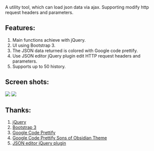A utility tool, which can load json data via ajax. Supporting modify http request headers and parameters.

Features:
----------
1.  Main functions achieve with jQuery.
1.  UI using Bootstrap 3.
1.  The JSON data returned is colored with Google code prettify.
1.  Use JSON editor jQuery plugin edit HTTP request headers and parameters.
1.  Supports up to 50 history.

Screen shots:
----------
![](http://www.jackytsu.cn/wp-content/uploads/2014/05/json-loader_screen_shot.png)
![](http://www.jackytsu.cn/wp-content/uploads/2014/05/json-loader_screen_shot2.png)

Thanks:
----------
1.  [jQuery](http://jquery.com/)
1.  [Bootstrap 3](http://getbootstrap.com/)
1.  [Google Code Prettify](https://code.google.com/p/google-code-prettify/)
1.  [Google Code Prettify Sons of Obsidian Theme](http://codetunnel.com/google-code-prettify-sons-of-obsidian-theme/)
1.  [JSON editor jQuery plugin](https://github.com/DavidDurman/FlexiJsonEditor)
